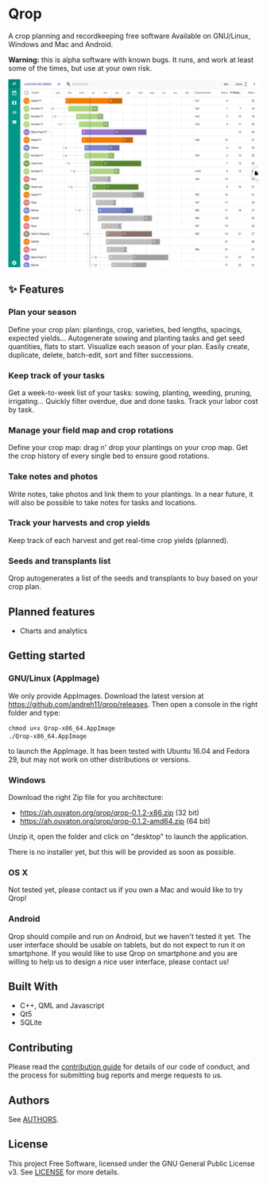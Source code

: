 # Qrop

A crop planning and recordkeeping free software Available on GNU/Linux, Windows
and Mac and Android.

**Warning:** this is alpha software with known bugs. It runs, and work at least
some of the times, but use at your own risk.

![Screenshot of Qrop](qrop.png)

## ✨ Features

### Plan your season

Define your crop plan: plantings, crop, varieties, bed lengths, spacings,
expected yields... Autogenerate sowing and planting tasks and get seed
quantities, flats to start. Visualize each season of your plan. Easily create,
duplicate, delete, batch-edit, sort and filter successions.

### Keep track of your tasks

Get a week-to-week list of your tasks: sowing, planting, weeding, pruning,
irrigating... Quickly filter overdue, due and done tasks. Track your labor cost
by task.

### Manage your field map and crop rotations

Define your crop map: drag n' drop your plantings on your crop map. Get the crop
history of every single bed to ensure good rotations.

### Take notes and photos

Write notes, take photos and link them to your plantings. In a near future, it
will also be possible to take notes for tasks and locations.

### Track your harvests and crop yields

Keep track of each harvest and get real-time crop yields (planned).

### Seeds and transplants list

Qrop autogenerates a list of the seeds and transplants to buy based on your crop
plan.

## Planned features

 - Charts and analytics

## Getting started

### GNU/Linux (AppImage)

We only provide AppImages. Download the latest version at
https://github.com/andreh11/qrop/releases. Then open a console in the right
folder and type:

```shell
chmod u+x Qrop-x86_64.AppImage
./Qrop-x86_64.AppImage
```

to launch the AppImage. It has been tested with Ubuntu 16.04 and Fedora 29, but
may not work on other distributions or versions.

### Windows

Download the right Zip file for you architecture:

 - https://ah.ouvaton.org/qrop/qrop-0.1.2-x86.zip (32 bit)
 - https://ah.ouvaton.org/qrop/qrop-0.1.2-amd64.zip (64 bit)

Unzip it, open the folder and click on "desktop" to launch the application.

There is no installer yet, but this will be provided as soon as possible.

### OS X

Not tested yet, please contact us if you own a Mac and would like to try Qrop!

### Android

Qrop should compile and run on Android, but we haven't tested it yet. The user
interface should be usable on tablets, but do not expect to run it on
smartphone. If you would like to use Qrop on smartphone and you are willing to
help us to design a nice user interface, please contact us!

## Built With

* C++, QML and Javascript
* Qt5
* SQLite

## Contributing

Please read the [contribution guide](CONTRIBUTING.md) for details of our code of
conduct, and the process for submitting bug reports and merge requests to us.

## Authors

See [AUTHORS](AUTHORS).

## License

This project Free Software, licensed under the GNU General Public License v3. See
[LICENSE](LICENSE) for more details.
